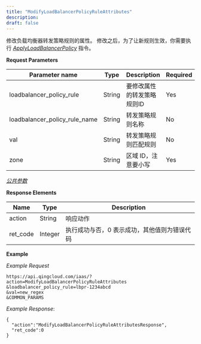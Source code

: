 ```yaml
---
title: "ModifyLoadBalancerPolicyRuleAttributes"
description: 
draft: false
---
```




修改负载均衡器转发策略规则的属性。 修改之后，为了让新规则生效，你需要执行 [_ApplyLoadBalancerPolicy_](apply_loadbalancer_policy.html#api-apply-loadbalancer-policy) 指令。

**Request Parameters**

| Parameter name | Type | Description | Required |
| --- | --- | --- | --- |
| loadbalancer_policy_rule | String | 要修改属性的转发策略规则ID | Yes |
| loadbalancer_policy_rule_name | String | 转发策略规则名称 | No |
| val | String | 转发策略规则匹配规则 | No |
| zone | String | 区域 ID，注意要小写 | Yes |

[_公共参数_](../../common/parameters.html#api-common-parameters)

**Response Elements**

| Name | Type | Description |
| --- | --- | --- |
| action | String | 响应动作 |
| ret_code | Integer | 执行成功与否，0 表示成功，其他值则为错误代码 |

**Example**

_Example Request_

```
https://api.qingcloud.com/iaas/?action=ModifyLoadBalancerPolicyRuleAttributes
&loadbalancer_policy_rule=lbpr-1234abcd
&val=new_regex
&COMMON_PARAMS
```

_Example Response_:

```
{
  "action":"ModifyLoadBalancerPolicyRuleAttributesResponse",
  "ret_code":0
}
```

